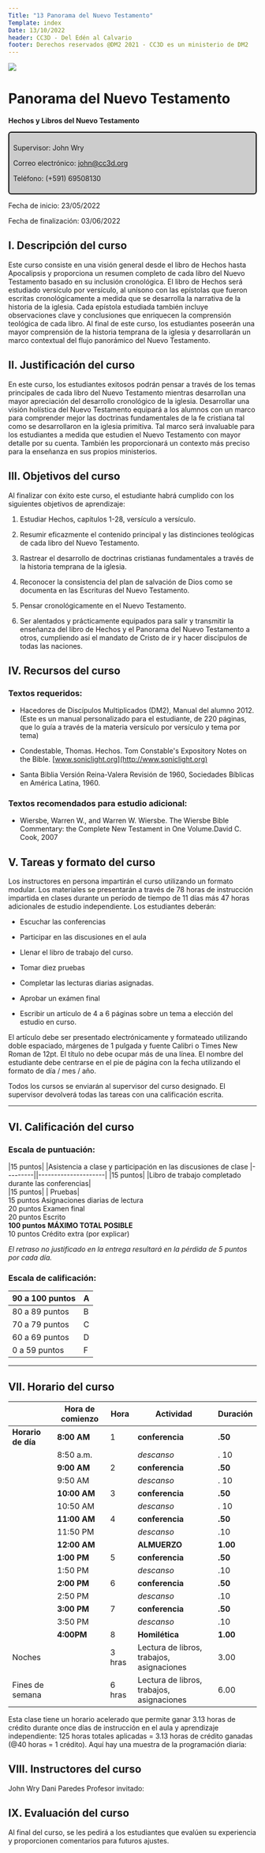 ```yaml
---
Title: "13 Panorama del Nuevo Testamento"
Template: index
Date: 13/10/2022
header: CC3D - Del Edén al Calvario
footer: Derechos reservados @DM2 2021 - CC3D es un ministerio de DM2
---
```


<a href="https://cloud.cc3d.org/index.php/apps/cms_pico/pico/cc3d-2022/plan"><img src="https://cloud.cc3d.org/index.php/apps/cms_pico/pico/cc3d-2022/assets/images/cc3d-logo-white.webp" class="logoTop"></img></a>



# Panorama del Nuevo Testamento

**Hechos y Libros del Nuevo Testamento**

<div class="sil-info" style="border:solid windowtext 1.5pt;
padding:6.0pt 6.0pt 6.0pt 6.0pt;
background:#CCCCCC;
border-radius: 6px;">
<p>Supervisor: John Wry</p>
<p>Correo electrónico: <a href="maito:john@cc3d.org">john@cc3d.org</a></p>
<p>Teléfono: (+591) 69508130</p>
</div>


Fecha de inicio: 23/05/2022

Fecha de finalización: 03/06/2022


## I. Descripción del curso

Este curso consiste en una visión general desde el libro de Hechos hasta Apocalipsis y proporciona un resumen completo de cada libro del Nuevo Testamento basado en su inclusión cronológica. El libro de Hechos será estudiado versículo por versículo, al unísono con las epístolas que fueron escritas cronológicamente a medida que se desarrolla la narrativa de la historia de la iglesia. Cada epístola estudiada también incluye observaciones clave y conclusiones que enriquecen la comprensión teológica de cada libro. Al final de este curso, los estudiantes poseerán una mayor comprensión de la historia temprana de la iglesia y desarrollarán un marco contextual del flujo panorámico del Nuevo Testamento.


## II. Justificación del curso

En este curso, los estudiantes exitosos podrán pensar a través de los temas principales de cada libro del Nuevo Testamento mientras desarrollan una mayor apreciación del desarrollo cronológico de la iglesia. Desarrollar una visión holística del Nuevo Testamento equipará a los alumnos con un marco para comprender mejor las doctrinas fundamentales de la fe cristiana tal como se desarrollaron en la iglesia primitiva. Tal marco será invaluable para los estudiantes a medida que estudien el Nuevo Testamento con mayor detalle por su cuenta. También les proporcionará un contexto más preciso para la enseñanza en sus propios ministerios.

## III. Objetivos del curso

Al finalizar con éxito este curso, el estudiante habrá cumplido con los siguientes objetivos de aprendizaje:

1.  Estudiar Hechos, capítulos 1-28, versículo a versículo.

2.  Resumir eficazmente el contenido principal y las distinciones teológicas de cada libro del Nuevo Testamento.

3.  Rastrear el desarrollo de doctrinas cristianas fundamentales a través de la historia temprana de la iglesia. 

4.  Reconocer la consistencia del plan de salvación de Dios como se documenta en las Escrituras del Nuevo Testamento.

5.  Pensar cronológicamente en el Nuevo Testamento.

6.  Ser alentados y prácticamente equipados para salir y transmitir la enseñanza del libro de Hechos y el Panorama del Nuevo Testamento a otros, cumpliendo así el mandato de Cristo de ir y hacer discípulos de todas las naciones.

## IV. Recursos del curso

### Textos requeridos:

- Hacedores de Discípulos Multiplicados (DM2), Manual del alumno  2012. (Este es un manual personalizado para el estudiante, de 220 páginas, que lo guía a través de la materia versículo por versículo y tema por tema)
 - Condestable, Thomas. Hechos. Tom Constable\'s Expository Notes on the Bible. [www.soniclight.org](http://www.soniclight.org)

- Santa Biblia Versión Reina-Valera Revisión de 1960, Sociedades Bíblicas en América Latina, 1960.


### Textos recomendados para estudio adicional:

- Wiersbe, Warren W., and Warren W. Wiersbe. The Wiersbe Bible Commentary: the Complete New Testament in One Volume.David C. Cook, 2007

## V. Tareas y formato del curso

Los instructores en persona impartirán el curso utilizando un formato modular. Los materiales se presentarán a través de 78 horas de instrucción impartida en clases durante un período de tiempo de 11 días más 47 horas adicionales de estudio independiente. Los estudiantes deberán:

- Escuchar las conferencias

- Participar en las discusiones en el aula

- Llenar el libro de trabajo del curso. 

- Tomar diez pruebas

- Completar las lecturas diarias asignadas.

- Aprobar un exámen final

- Escribir un artículo de 4 a 6 páginas sobre un tema a elección del estudio en curso.

El artículo debe ser presentado electrónicamente y formateado utilizando doble espaciado, márgenes de 1 pulgada y fuente Calibri o Times New Roman de 12pt. El título no debe ocupar más de una línea. El nombre del estudiante debe centrarse en el pie de página con la fecha utilizando el formato de día / mes / año.

Todos los cursos se enviarán al supervisor del curso designado. El supervisor devolverá todas las tareas con una calificación escrita.

<hr>

## VI. Calificación del curso

### Escala de puntuación:

  |15 puntos| |Asistencia a clase y participación en las discusiones de clase
  |---------||---------------------|
  |15 puntos|   |Libro de trabajo completado durante las conferencias|  
  |15 puntos|  |      Pruebas|  
  15 puntos        Asignaciones diarias de lectura   
  20 puntos        Examen final  
  20 puntos        Escrito  
  **100 puntos**   **MÁXIMO TOTAL POSIBLE**  
  10 puntos        Crédito extra (por explicar)

*El retraso no justificado en la entrega resultará en la pérdida de 5 puntos por cada día.* 

### Escala de calificación:

| 90 a 100 puntos | A    |
| --------------- | ---- |
| 80 a  89 puntos | B    |
| 70 a 79 puntos  | C    |
| 60 a 69 puntos  | D    |
| 0 a 59 puntos   | F    |

<hr>

## VII.  Horario del curso



|                    | **Hora de comienzo** | Hora   | **Actividad**                             | **Duración** |
| :----------------- | -------------------- | ------ | ----------------------------------------- | ------------ |
| **Horario de día** | **8:00** **AM**      | 1      | **conferencia**                           | **.50**      |
|                    | 8:50 a.m.            |        | *descanso*                                | . 10         |
|                    | **9:00** **AM**      | 2      | **conferencia**                           | **.50**      |
|                    | 9:50 AM              |        | *descanso*                                | . 10         |
|                    | **10:00 AM**         | 3      | **conferencia**                           | **.50**      |
|                    | 10:50 AM             |        | *descanso*                                | . 10         |
|                    | **11:00** **AM**     | 4      | **conferencia**                           | **.50**      |
|                    | 11:50 PM             |        | *descanso*                                | .10          |
|                    | **12:00** **AM**     |        | **ALMUERZO**                              | **1.00**     |
|                    | **1:00** **PM**      | 5      | **conferencia**                           | **.50**      |
|                    | 1:50 PM              |        | *descanso*                                | .10          |
|                    | **2:00** **PM**      | 6      | **conferencia**                           | **.50**      |
|                    | 2:50 PM              |        | *descanso*                                | .10          |
|                    | **3:00 PM**          | 7      | **conferencia**                           | **.50**      |
|                    | 3:50 PM              |        | *descanso*                                | .10          |
|                    | **4:00PM**           | 8      | **Homilética**                            | **1.00**     |
| Noches             |                      | 3 hras | Lectura de libros, trabajos, asignaciones | 3.00         |
| Fines de semana    |                      | 6 hras | Lectura de libros, trabajos, asignaciones | 6.00         |

Esta clase tiene un horario acelerado que permite ganar 3.13 horas de crédito durante once días de instrucción en el aula y aprendizaje independiente: 125 horas totales aplicadas = 3.13 horas de crédito ganadas (\@40 horas = 1 crédito). Aquí hay una muestra de la programación diaria:

## VIII. Instructores del curso

John Wry
Dani Paredes
Profesor invitado: 



## IX. Evaluación del curso

Al final del curso, se les pedirá a los estudiantes que evalúen su experiencia y proporcionen comentarios para futuros ajustes.

